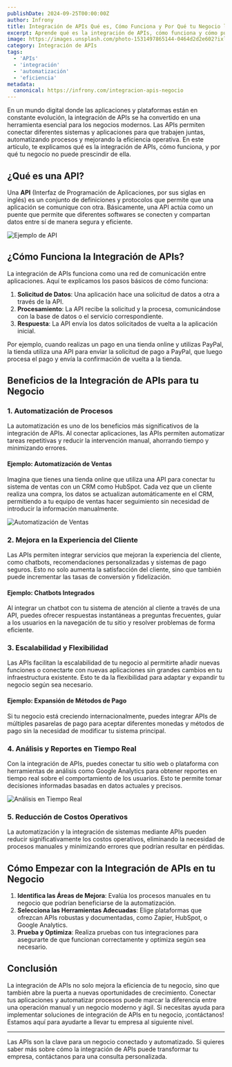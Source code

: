 ```yaml
---
publishDate: 2024-09-25T00:00:00Z
author: Infrony
title: Integración de APIs Qué es, Cómo Funciona y Por Qué tu Negocio la Necesita
excerpt: Aprende qué es la integración de APIs, cómo funciona y cómo puede transformar tu negocio al conectar aplicaciones y automatizar procesos.
image: https://images.unsplash.com/photo-1531497865144-0464d2d2e602?ixlib=rb-4.0.3&ixid=M3wxMjA3fDB8MHxwaG90by1wYWdlfHx8fGVufDB8fHx8fA%3D%3D&auto=format&fit=crop&w=1740&q=80
category: Integración de APIs
tags:
  - 'APIs'
  - 'integración'
  - 'automatización'
  - 'eficiencia'
metadata:
  canonical: https://infrony.com/integracion-apis-negocio
---
```


En un mundo digital donde las aplicaciones y plataformas están en constante evolución, la integración de APIs se ha convertido en una herramienta esencial para los negocios modernos. Las APIs permiten conectar diferentes sistemas y aplicaciones para que trabajen juntas, automatizando procesos y mejorando la eficiencia operativa. En este artículo, te explicamos qué es la integración de APIs, cómo funciona, y por qué tu negocio no puede prescindir de ella.

## ¿Qué es una API?

Una **API** (Interfaz de Programación de Aplicaciones, por sus siglas en inglés) es un conjunto de definiciones y protocolos que permite que una aplicación se comunique con otra. Básicamente, una API actúa como un puente que permite que diferentes softwares se conecten y compartan datos entre sí de manera segura y eficiente.

![Ejemplo de API](https://www.seobility.net/es/wiki/images/b/b3/API-Rest.png)

## ¿Cómo Funciona la Integración de APIs?

La integración de APIs funciona como una red de comunicación entre aplicaciones. Aquí te explicamos los pasos básicos de cómo funciona:

1. **Solicitud de Datos**: Una aplicación hace una solicitud de datos a otra a través de la API.
2. **Procesamiento**: La API recibe la solicitud y la procesa, comunicándose con la base de datos o el servicio correspondiente.
3. **Respuesta**: La API envía los datos solicitados de vuelta a la aplicación inicial.

Por ejemplo, cuando realizas un pago en una tienda online y utilizas PayPal, la tienda utiliza una API para enviar la solicitud de pago a PayPal, que luego procesa el pago y envía la confirmación de vuelta a la tienda.

## **Beneficios de la Integración de APIs para tu Negocio**

### 1. **Automatización de Procesos**

La automatización es uno de los beneficios más significativos de la integración de APIs. Al conectar aplicaciones, las APIs permiten automatizar tareas repetitivas y reducir la intervención manual, ahorrando tiempo y minimizando errores.

#### **Ejemplo: Automatización de Ventas**

Imagina que tienes una tienda online que utiliza una API para conectar tu sistema de ventas con un CRM como HubSpot. Cada vez que un cliente realiza una compra, los datos se actualizan automáticamente en el CRM, permitiendo a tu equipo de ventas hacer seguimiento sin necesidad de introducir la información manualmente.

![Automatización de Ventas](https://images.unsplash.com/photo-1563013544-824ae1b704d3?q=80&w=1470&auto=format&fit=crop&ixlib=rb-4.0.3&ixid=M3wxMjA3fDB8MHxwaG90by1wYWdlfHx8fGVufDB8fHx8fA%3D%3D)

### 2. **Mejora en la Experiencia del Cliente**

Las APIs permiten integrar servicios que mejoran la experiencia del cliente, como chatbots, recomendaciones personalizadas y sistemas de pago seguros. Esto no solo aumenta la satisfacción del cliente, sino que también puede incrementar las tasas de conversión y fidelización.

#### **Ejemplo: Chatbots Integrados**

Al integrar un chatbot con tu sistema de atención al cliente a través de una API, puedes ofrecer respuestas instantáneas a preguntas frecuentes, guiar a los usuarios en la navegación de tu sitio y resolver problemas de forma eficiente.

### 3. **Escalabilidad y Flexibilidad**

Las APIs facilitan la escalabilidad de tu negocio al permitirte añadir nuevas funciones o conectarte con nuevas aplicaciones sin grandes cambios en tu infraestructura existente. Esto te da la flexibilidad para adaptar y expandir tu negocio según sea necesario.

#### **Ejemplo: Expansión de Métodos de Pago**

Si tu negocio está creciendo internacionalmente, puedes integrar APIs de múltiples pasarelas de pago para aceptar diferentes monedas y métodos de pago sin la necesidad de modificar tu sistema principal.

### 4. **Análisis y Reportes en Tiempo Real**

Con la integración de APIs, puedes conectar tu sitio web o plataforma con herramientas de análisis como Google Analytics para obtener reportes en tiempo real sobre el comportamiento de los usuarios. Esto te permite tomar decisiones informadas basadas en datos actuales y precisos.

![Análisis en Tiempo Real](https://images.unsplash.com/photo-1611328573001-13cf452dd8a9?q=80&w=1472&auto=format&fit=crop&ixlib=rb-4.0.3&ixid=M3wxMjA3fDB8MHxwaG90by1wYWdlfHx8fGVufDB8fHx8fA%3D%3D)

### 5. **Reducción de Costos Operativos**

La automatización y la integración de sistemas mediante APIs pueden reducir significativamente los costos operativos, eliminando la necesidad de procesos manuales y minimizando errores que podrían resultar en pérdidas.

## **Cómo Empezar con la Integración de APIs en tu Negocio**

1. **Identifica las Áreas de Mejora**: Evalúa los procesos manuales en tu negocio que podrían beneficiarse de la automatización.
2. **Selecciona las Herramientas Adecuadas**: Elige plataformas que ofrezcan APIs robustas y documentadas, como Zapier, HubSpot, o Google Analytics.
3. **Prueba y Optimiza**: Realiza pruebas con tus integraciones para asegurarte de que funcionan correctamente y optimiza según sea necesario.

## **Conclusión**

La integración de APIs no solo mejora la eficiencia de tu negocio, sino que también abre la puerta a nuevas oportunidades de crecimiento. Conectar tus aplicaciones y automatizar procesos puede marcar la diferencia entre una operación manual y un negocio moderno y ágil. Si necesitas ayuda para implementar soluciones de integración de APIs en tu negocio, ¡contáctanos! Estamos aquí para ayudarte a llevar tu empresa al siguiente nivel.

---

Las APIs son la clave para un negocio conectado y automatizado. Si quieres saber más sobre cómo la integración de APIs puede transformar tu empresa, contáctanos para una consulta personalizada.
